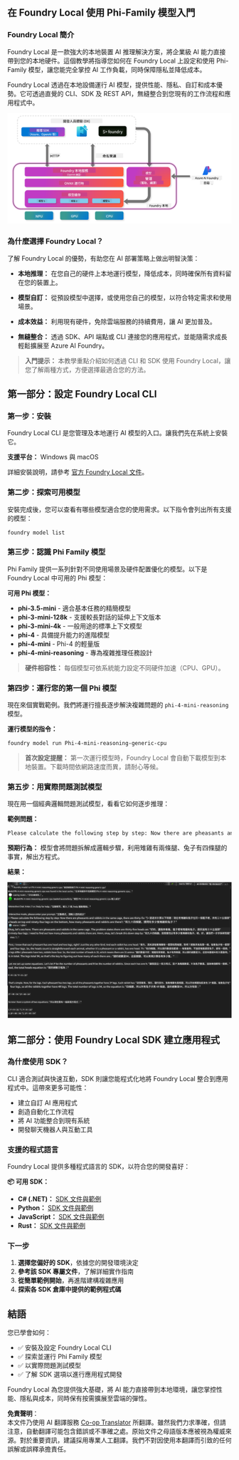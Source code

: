 <!--
CO_OP_TRANSLATOR_METADATA:
{
  "original_hash": "52973a5680a65a810aa80b7036afd31f",
  "translation_date": "2025-06-27T13:34:56+00:00",
  "source_file": "md/01.Introduction/02/07.FoundryLocal.md",
  "language_code": "hk"
}
-->
## 在 Foundry Local 使用 Phi-Family 模型入門

### Foundry Local 簡介

Foundry Local 是一款強大的本地裝置 AI 推理解決方案，將企業級 AI 能力直接帶到您的本地硬件。這個教學將指導您如何在 Foundry Local 上設定和使用 Phi-Family 模型，讓您能完全掌控 AI 工作負載，同時保障隱私並降低成本。

Foundry Local 透過在本地設備運行 AI 模型，提供性能、隱私、自訂和成本優勢。它可透過直覺的 CLI、SDK 及 REST API，無縫整合到您現有的工作流程和應用程式中。

![arch](../../../../../translated_images/foundry-local-arch.8823e321dd8258d7d68815ddb0153503587142ff32e6997041c7cf0c9df24b49.hk.png)

### 為什麼選擇 Foundry Local？

了解 Foundry Local 的優勢，有助您在 AI 部署策略上做出明智決策：

- **本地推理：** 在您自己的硬件上本地運行模型，降低成本，同時確保所有資料留在您的裝置上。

- **模型自訂：** 從預設模型中選擇，或使用您自己的模型，以符合特定需求和使用場景。

- **成本效益：** 利用現有硬件，免除雲端服務的持續費用，讓 AI 更加普及。

- **無縫整合：** 透過 SDK、API 端點或 CLI 連接您的應用程式，並能隨需求成長輕鬆擴展至 Azure AI Foundry。

> **入門提示：** 本教學重點介紹如何透過 CLI 和 SDK 使用 Foundry Local，讓您了解兩種方式，方便選擇最適合您的方法。

## 第一部分：設定 Foundry Local CLI

### 第一步：安裝

Foundry Local CLI 是您管理及本地運行 AI 模型的入口。讓我們先在系統上安裝它。

**支援平台：** Windows 與 macOS

詳細安裝說明，請參考 [官方 Foundry Local 文件](https://github.com/microsoft/Foundry-Local/blob/main/README.md)。

### 第二步：探索可用模型

安裝完成後，您可以查看有哪些模型適合您的使用需求。以下指令會列出所有支援的模型：

```bash
foundry model list
```

### 第三步：認識 Phi Family 模型

Phi Family 提供一系列針對不同使用場景及硬件配置優化的模型。以下是 Foundry Local 中可用的 Phi 模型：

**可用 Phi 模型：**

- **phi-3.5-mini** - 適合基本任務的精簡模型
- **phi-3-mini-128k** - 支援較長對話的延伸上下文版本
- **phi-3-mini-4k** - 一般用途的標準上下文模型
- **phi-4** - 具備提升能力的進階模型
- **phi-4-mini** - Phi-4 的輕量版
- **phi-4-mini-reasoning** - 專為複雜推理任務設計

> **硬件相容性：** 每個模型可依系統能力設定不同硬件加速（CPU、GPU）。

### 第四步：運行您的第一個 Phi 模型

現在來個實戰範例。我們將運行擅長逐步解決複雜問題的 `phi-4-mini-reasoning` 模型。

**運行模型的指令：**

```bash
foundry model run Phi-4-mini-reasoning-generic-cpu
```

> **首次設定提醒：** 第一次運行模型時，Foundry Local 會自動下載模型到本地裝置。下載時間依網路速度而異，請耐心等候。

### 第五步：用實際問題測試模型

現在用一個經典邏輯問題測試模型，看看它如何逐步推理：

**範例問題：**

```txt
Please calculate the following step by step: Now there are pheasants and rabbits in the same cage, there are thirty-five heads on top and ninety-four legs on the bottom, how many pheasants and rabbits are there?
```

**預期行為：** 模型會將問題拆解成邏輯步驟，利用雉雞有兩條腿、兔子有四條腿的事實，解出方程式。

**結果：**

![cli](../../../../../translated_images/cli.862ec6b55c2b5d916093866d4df99190150d4198fd33ab79e586f9d6f5403089.hk.png)

## 第二部分：使用 Foundry Local SDK 建立應用程式

### 為什麼使用 SDK？

CLI 適合測試與快速互動，SDK 則讓您能程式化地將 Foundry Local 整合到應用程式中。這帶來更多可能性：

- 建立自訂 AI 應用程式
- 創造自動化工作流程
- 將 AI 功能整合到現有系統
- 開發聊天機器人與互動工具

### 支援的程式語言

Foundry Local 提供多種程式語言的 SDK，以符合您的開發喜好：

**📦 可用 SDK：**

- **C# (.NET)：** [SDK 文件與範例](https://github.com/microsoft/Foundry-Local/tree/main/sdk/cs)
- **Python：** [SDK 文件與範例](https://github.com/microsoft/Foundry-Local/tree/main/sdk/python)
- **JavaScript：** [SDK 文件與範例](https://github.com/microsoft/Foundry-Local/tree/main/sdk/js)
- **Rust：** [SDK 文件與範例](https://github.com/microsoft/Foundry-Local/tree/main/sdk/rust)

### 下一步

1. **選擇您偏好的 SDK**，依據您的開發環境決定
2. **參考該 SDK 專屬文件**，了解詳細實作指南
3. **從簡單範例開始**，再進階建構複雜應用
4. **探索各 SDK 倉庫中提供的範例程式碼**

## 結語

您已學會如何：
- ✅ 安裝及設定 Foundry Local CLI
- ✅ 探索並運行 Phi Family 模型
- ✅ 以實際問題測試模型
- ✅ 了解 SDK 選項以進行應用程式開發

Foundry Local 為您提供強大基礎，將 AI 能力直接帶到本地環境，讓您掌控性能、隱私與成本，同時保有按需擴展至雲端的彈性。

**免責聲明**：  
本文件乃使用 AI 翻譯服務 [Co-op Translator](https://github.com/Azure/co-op-translator) 所翻譯。雖然我們力求準確，但請注意，自動翻譯可能包含錯誤或不準確之處。原始文件之母語版本應被視為權威來源。對於重要資訊，建議採用專業人工翻譯。我們不對因使用本翻譯而引致的任何誤解或誤釋承擔責任。